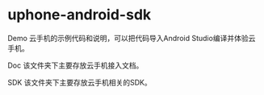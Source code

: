 # uphone-android-sdk
Demo
云手机的示例代码和说明，可以把代码导入Android Studio编译并体验云手机。

Doc
该文件夹下主要存放云手机接入文档。

SDK
该文件夹下主要存放云手机相关的SDK。